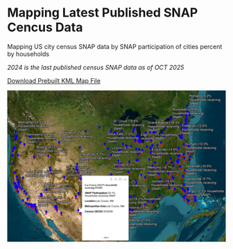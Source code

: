 
# Mapping Latest Published SNAP Cencus Data

Mapping US city census SNAP data by SNAP participation of cities percent by households

*2024 is the last published census SNAP data as of OCT 2025*

[Download Prebuilt KML Map File](/snap_output/snap_principal_cities_2024.kml)

![SNAP Map](/SNAP_Map.jpg)
